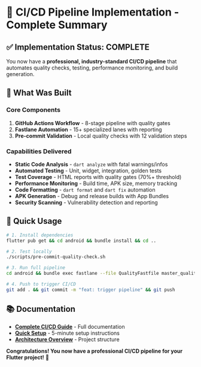 # 🎉 CI/CD Pipeline Implementation - Complete Summary

## ✅ Implementation Status: **COMPLETE**

You now have a **professional, industry-standard CI/CD pipeline** that automates quality checks, testing, performance monitoring, and build generation.

## 🚀 What Was Built

### **Core Components**
1. **GitHub Actions Workflow** - 8-stage pipeline with quality gates
2. **Fastlane Automation** - 15+ specialized lanes with reporting
3. **Pre-commit Validation** - Local quality checks with 12 validation steps

### **Capabilities Delivered**
- **Static Code Analysis** - `dart analyze` with fatal warnings/infos
- **Automated Testing** - Unit, widget, integration, golden tests
- **Test Coverage** - HTML reports with quality gates (70%+ threshold)
- **Performance Monitoring** - Build time, APK size, memory tracking
- **Code Formatting** - `dart format` and `dart fix` automation
- **APK Generation** - Debug and release builds with App Bundles
- **Security Scanning** - Vulnerability detection and reporting

## 🚀 Quick Usage

```bash
# 1. Install dependencies
flutter pub get && cd android && bundle install && cd ..

# 2. Test locally
./scripts/pre-commit-quality-check.sh

# 3. Run full pipeline
cd android && bundle exec fastlane --file QualityFastfile master_quality_pipeline

# 4. Push to trigger CI/CD
git add . && git commit -m "feat: trigger pipeline" && git push
```

## 📚 Documentation

- **[Complete CI/CD Guide](CICD_PIPELINE_COMPLETE_GUIDE.md)** - Full documentation
- **[Quick Setup](QUICK_SETUP.md)** - 5-minute setup instructions
- **[Architecture Overview](architecture/ARCHITECTURE_OVERVIEW_GUIDE.md)** - Project structure

**Congratulations! You now have a professional CI/CD pipeline for your Flutter project!** 🎉
